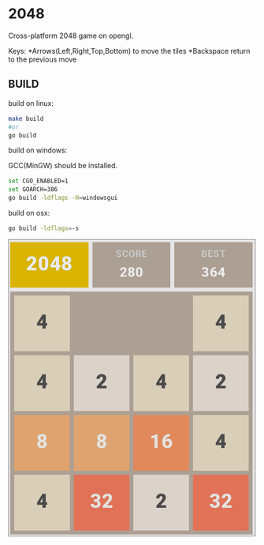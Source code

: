 # 2048

Cross-platform 2048 game on opengl.

Keys:
*Arrows(Left,Right,Top,Bottom) to move the tiles
*Backspace return to the previous move

## BUILD

build on linux: 

```sh
make build
#or
go build
```

build on windows:

GCC(MinGW) should be installed.

```sh
set CGO_ENABLED=1
set GOARCH=386
go build -ldflags -H=windowsgui
```

build on osx:
```sh
go build -ldflags=-s
```

![screenshot](screenshots/2048.png)

